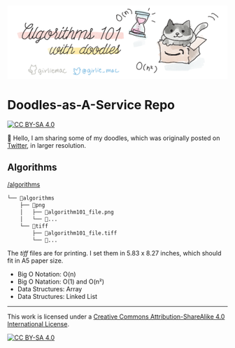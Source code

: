 ![header image](header.png)

# Doodles-as-A-Service Repo

[![CC BY-SA 4.0][cc-by-sa-shield]][cc-by-sa]

👋 Hello, I am sharing some of my doodles, which was originally posted on [Twitter](https://twitter.com/girlie_mac), in larger resolution.

## Algorithms
[/algorithms](/algorithms)

```
└── 📁algorithms
    ├── 📁png
    │   ├── 📄algorithm101_file.png
    │   └── 📄...
    └── 📁tiff
        ├── 📄algorithm101_file.tiff
        └── 📄...
```

The *tiff* files are for printing. I set them in 5.83 x 8.27 inches, which should fit in A5 paper size.

- Big O Notation: O(n)
- Big O Natation: O(1) and O(n²)
- Data Structures: Array
- Data Structures: Linked List


---

This work is licensed under a [Creative Commons Attribution-ShareAlike 4.0
International License][cc-by-sa].

[![CC BY-SA 4.0][cc-by-sa-image]][cc-by-sa]

[cc-by-sa]: http://creativecommons.org/licenses/by-sa/4.0/
[cc-by-sa-image]: https://licensebuttons.net/l/by-sa/4.0/88x31.png
[cc-by-sa-shield]: https://img.shields.io/badge/License-CC%20BY--SA%204.0-lightgrey.svg
